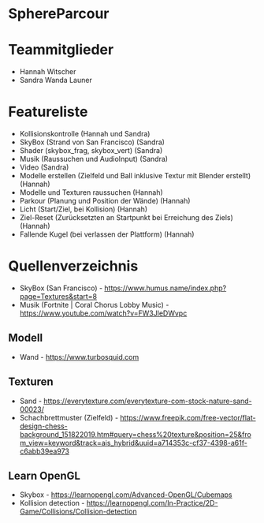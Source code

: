 # SphereParcour
# Teammitglieder
- Hannah Witscher
- Sandra Wanda Launer

# Featureliste
- Kollisionskontrolle (Hannah und Sandra)
- SkyBox (Strand von San Francisco) (Sandra)
- Shader (skybox_frag, skybox_vert) (Sandra)
- Musik (Raussuchen und AudioInput) (Sandra)
- Video (Sandra)
- Modelle erstellen (Zielfeld und Ball inklusive Textur mit Blender erstellt) (Hannah)
- Modelle und Texturen raussuchen (Hannah)
- Parkour (Planung und Position der Wände) (Hannah)
- Licht (Start/Ziel, bei Kollision) (Hannah)
- Ziel-Reset (Zurücksetzten an Startpunkt bei Erreichung des Ziels) (Hannah)
- Fallende Kugel (bei verlassen der Plattform) (Hannah)


# Quellenverzeichnis
- SkyBox (San Francisco) - https://www.humus.name/index.php?page=Textures&start=8 
- Musik (Fortnite | Coral Chorus Lobby Music) - https://www.youtube.com/watch?v=FW3JleDWvpc

## Modell
- Wand - https://www.turbosquid.com

## Texturen
- Sand - https://everytexture.com/everytexture-com-stock-nature-sand-00023/
- Schachbrettmuster (Zielfeld) - https://www.freepik.com/free-vector/flat-design-chess-background_151822019.htm#query=chess%20texture&position=25&from_view=keyword&track=ais_hybrid&uuid=a714353c-cf37-4398-a61f-c6abb39ea973

## Learn OpenGL
- Skybox - https://learnopengl.com/Advanced-OpenGL/Cubemaps
- Kollision detection - https://learnopengl.com/In-Practice/2D-Game/Collisions/Collision-detection
